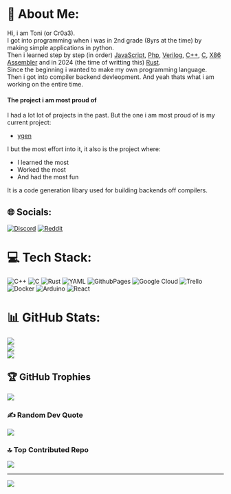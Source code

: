 # 💫 About Me:
Hi, i am Toni (or Cr0a3).<br>I got into programming when i was in 2nd grade (8yrs at the time) by making simple applications in python.<br>Then i learned step by step (in order) [JavaScript](https://developer.mozilla.org/en-US/docs/Web/JavaScript), [Php](https://www.php.net/), [Verilog](https://www.chipverify.com/tutorials/verilog), [C++](https://clang.llvm.org/), [C](https://clang.llvm.org/), [X86 Assembler](https://www.nasm.us/) and in 2024 (the time of writting this) [Rust](https://www.rust-lang.org/).<br>Since the beginning i wanted to make my own programming language.<br>Then i got into compiler backend devleopment. And yeah thats what i am working on the entire time.<br>

#### The project i am most proud of
I had a lot lot of projects in the past. But the one i am most proud of is my current project:

 - [ygen](https://github.com/Cr0a3/ygen)

I but the most effort into it, it also is the project where:

 - I learned the most
 - Worked the most
 - And had the most fun

It is a code generation libary used for building backends off compilers.

## 🌐 Socials:
[![Discord](https://img.shields.io/badge/Discord-%237289DA.svg?logo=discord&logoColor=white)](https://discord.gg/26RxXg8qx3) [![Reddit](https://img.shields.io/badge/Reddit-%23FF4500.svg?logo=Reddit&logoColor=white)](https://reddit.com/user/Cr0a3) 

# 💻 Tech Stack:
![C++](https://img.shields.io/badge/c++-%2300599C.svg?style=for-the-badge&logo=c%2B%2B&logoColor=white) ![C](https://img.shields.io/badge/c-%2300599C.svg?style=for-the-badge&logo=c&logoColor=white) ![Rust](https://img.shields.io/badge/rust-%23000000.svg?style=for-the-badge&logo=rust&logoColor=white) ![YAML](https://img.shields.io/badge/yaml-%23ffffff.svg?style=for-the-badge&logo=yaml&logoColor=151515) ![GithubPages](https://img.shields.io/badge/github%20pages-121013?style=for-the-badge&logo=github&logoColor=white) ![Google Cloud](https://img.shields.io/badge/GoogleCloud-%234285F4.svg?style=for-the-badge&logo=google-cloud&logoColor=white) ![Trello](https://img.shields.io/badge/Trello-%23026AA7.svg?style=for-the-badge&logo=Trello&logoColor=white) ![Docker](https://img.shields.io/badge/docker-%230db7ed.svg?style=for-the-badge&logo=docker&logoColor=white) ![Arduino](https://img.shields.io/badge/-Arduino-00979D?style=for-the-badge&logo=Arduino&logoColor=white) ![React](https://img.shields.io/badge/react-%2320232a.svg?style=for-the-badge&logo=react&logoColor=%2361DAFB)
# 📊 GitHub Stats:
![](https://github-readme-stats.vercel.app/api?username=Cr0a3&theme=dark&hide_border=false&include_all_commits=true&count_private=true)<br/>
![](https://github-readme-streak-stats.herokuapp.com/?user=Cr0a3&theme=dark&hide_border=false)<br/>
![](https://github-readme-stats.vercel.app/api/top-langs/?username=Cr0a3&theme=dark&hide_border=false&include_all_commits=true&count_private=true&layout=compact)

## 🏆 GitHub Trophies
![](https://github-profile-trophy.vercel.app/?username=Cr0a3&theme=radical&no-frame=false&no-bg=false&margin-w=4)

### ✍️ Random Dev Quote
![](https://quotes-github-readme.vercel.app/api?type=horizontal&theme=radical)

### 🔝 Top Contributed Repo
![](https://github-contributor-stats.vercel.app/api?username=Cr0a3&limit=5&theme=dark&combine_all_yearly_contributions=true)

---
[![](https://visitcount.itsvg.in/api?id=Cr0a3&icon=0&color=0)](https://visitcount.itsvg.in)

<!-- Proudly created with GPRM ( https://gprm.itsvg.in ) -->
